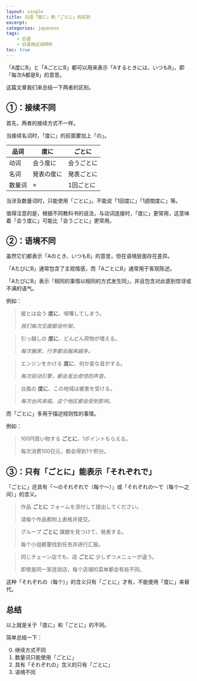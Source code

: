 ```yaml
---
layout: single
title: 日语「度に」和「ごとに」的区别
excerpt: 
categories: japanese
tags:
    - 日语
    - 日语相近词辨析
toc: true
---
```


「A度にB」と「AごとにB」都可以用来表示「Aするときには、いつもB」，即「每次A都是B」的意思。

这篇文章我们来总结一下两者的区别。

## ①：接续不同

首先，两者的接续方式不一样。

当接续名词时，「度に」的前面要加上「の」。

品词 | **度に**| **ごとに** 
---|---|--- 
动词| 会う度に| 会うごとに 
名词| 発表の度に| 発表ごとに 
数量词| × | 1回ごとに 

当涉及数量词时，只能使用「ごとに」。不能说「1回度に」「1週間度に」等。

值得注意的是，根据不同教科书的说法，与动词连接时，「度に」更常用，这意味着「会う度に」可能比「会うごとに」更常用。

## ②：语境不同

虽然它们都表示「Aのとき、いつもB」的意思，但在语境层面存在差异。

「AたびにB」通常包含了主观情感，而「AごとにB」通常用于客观陈述。

「AたびにB」表示「相同的事情以相同的方式发生同」，并且包含对此感到惊讶或不满的语气。

例如：

> 彼とは会う **度に**、喧嘩してしまう。
>
> *我们每次见面都会吵架。*

> 引っ越しの **度に**、どんどん荷物が増える。
> 
> *每次搬家，行李都会越来越多。*

> エンジンをかける **度に**、何か変な音がする。
>
> *每次启动引擎，都会发出奇怪的声音。*

> 台風の **度に**、この地域は被害を受ける。
> 
> *每次台风来临，这个地区都会受到影响。*

而「ごとに」多用于描述规则性的事情。

例如：

> 100円買い物する **ごとに**、1ポイントもらえる。
>
> 每次消费100日元，都会得到1个积分。

## ③：只有「ごとに」能表示「それぞれで」

「ごとに」还具有「～のそれぞれで<span class='more'>（每个～）</span>」或「それぞれの～で<span class='more'>（每个～之间）</span>」的含义。

> 作品 **ごとに** フォームを添付して提出してください。
> 
> 请每个作品都附上表格并提交。

> グループ **ごとに** 課題を見つけて、発表する。
>
> 每个小组都要找到任务并进行汇报。

> 同じチェーン店でも、店 **ごとに** 少しずつメニューが違う。
>
> 即使是同一家连锁店，每个店铺的菜单都会有些不同。

这种「それぞれの<span class='more'>（每个）</span>」的含义只有「ごとに」才有，不能使用「度に」来替代。

## 总结

以上就是关于「度に」和「ごとに」的不同。

简单总结一下：

0. 继续方式不同
0. 数量词只能使用「ごとに」
0. 具有「それぞれの」含义的只有「ごとに」
0. 语境不同
